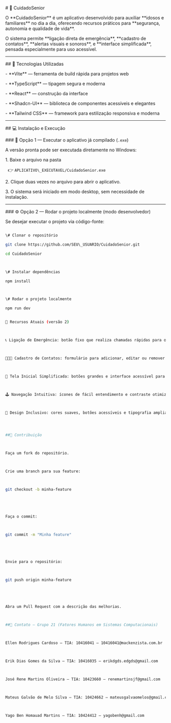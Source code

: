 \# 🧓 CuidadoSenior



O \*\*CuidadoSenior\*\* é um aplicativo desenvolvido para auxiliar \*\*idosos e familiares\*\* no dia a dia, oferecendo recursos práticos para \*\*segurança, autonomia e qualidade de vida\*\*.  

O sistema permite \*\*ligação direta de emergência\*\*, \*\*cadastro de contatos\*\*, \*\*alertas visuais e sonoros\*\*, e \*\*interface simplificada\*\*, pensada especialmente para uso acessível.



---



\## 🚀 Tecnologias Utilizadas



\- \*\*Vite\*\* — ferramenta de build rápida para projetos web  

\- \*\*TypeScript\*\* — tipagem segura e moderna  

\- \*\*React\*\* — construção da interface  

\- \*\*Shadcn-UI\*\* — biblioteca de componentes acessíveis e elegantes  

\- \*\*Tailwind CSS\*\* — framework para estilização responsiva e moderna



---



\## 💻 Instalação e Execução



\### 🧩 Opção 1 — Executar o aplicativo já compilado (`.exe`)

A versão pronta pode ser executada diretamente no Windows:



1\. Baixe o arquivo na pasta  

&nbsp;  👉 `APLICATIVO\_EXECUTAVEL/CuidadoSenior.exe`

2\. Clique duas vezes no arquivo para abrir o aplicativo.

3\. O sistema será iniciado em modo desktop, sem necessidade de instalação.



---



\### ⚙️ Opção 2 — Rodar o projeto localmente (modo desenvolvedor)



Se desejar executar o projeto via código-fonte:



```bash

\# Clonar o repositório

git clone https://github.com/SEU\_USUARIO/CuidadoSenior.git

cd CuidadoSenior



\# Instalar dependências

npm install



\# Rodar o projeto localmente

npm run dev


📱 Recursos Atuais (versão 2)



📞 Ligação de Emergência: botão fixo que realiza chamadas rápidas para o contato de emergência configurado.



👨‍👩‍👧 Cadastro de Contatos: formulário para adicionar, editar ou remover contatos de familiares e administradores.



🧭 Tela Inicial Simplificada: botões grandes e interface acessível para idosos.



🕹️ Navegação Intuitiva: ícones de fácil entendimento e contraste otimizado.



🧠 Design Inclusivo: cores suaves, botões acessíveis e tipografia ampliada.




##🤝 Contribuição



Faça um fork do repositório.



Crie uma branch para sua feature:



git checkout -b minha-feature





Faça o commit:



git commit -m "Minha feature"





Envie para o repositório:



git push origin minha-feature





Abra um Pull Request com a descrição das melhorias.



##👥 Contato — Grupo 21 (Fatores Humanos em Sistemas Computacionais)



Ellen Rodrigues Cardoso — TIA: 10416041 — 10416041@mackenzista.com.br



Erik Dias Gomes da Silva — TIA: 10416035 — erikdgds.edgds@gmail.com



José Rene Martins Oliveira — TIA: 10423660 — renemartinsjf@gmail.com



Mateus Galvão de Melo Silva — TIA: 10424662 — mateusgalvaomelos@gmail.com



Yago Ben Homauad Martins — TIA: 10424412 — yagobenh@gmail.com

